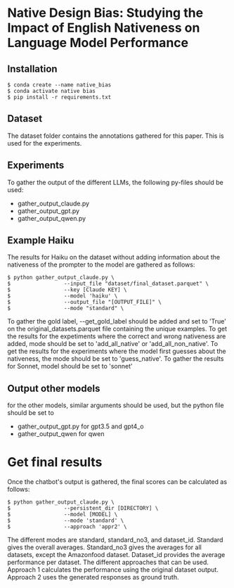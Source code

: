 # Native Design Bias: Studying the Impact of English Nativeness on Language Model Performance

## Installation
```
$ conda create --name native_bias
$ conda activate native bias
$ pip install -r requirements.txt
```
## Dataset
The dataset folder contains the annotations gathered for this paper.
This is used for the experiments.

## Experiments
To gather the output of the different LLMs, the following py-files should be used:
* gather_output_claude.py
* gather_output_gpt.py
* gather_output_qwen.py

## Example Haiku
The results for Haiku on the dataset without adding information about the nativeness of the prompter to the model are gathered as follows:

```
$ python gather_output_claude.py \
$                 --input_file "dataset/final_dataset.parquet" \
$                 --key [Claude KEY] \
$                 --model 'haiku' \
$                 --output_file "[OUTPUT_FILE]" \
$                 --mode "standard" \
```

To gather the gold label, --get_gold_label should be added and set to 'True' on the original_datasets.parquet file containing the unique examples.
To get the results for the expetiments where the correct and wrong nativeness are added, mode should be set to 'add_all_native' or 'add_all_non_native'. To get the results for the experiments where the model first guesses about the nativeness, the mode should be set to 'guess_native'. To gather the results for Sonnet, model should be set to 'sonnet'

## Output other models
for the other models, similar arguments should be used, but the python file should be set to 
* gather_output_gpt.py for gpt3.5 and gpt4_o
* gather_output_qwen for qwen

# Get final results
Once the chatbot's output is gathered, the final scores can be calculated as follows:

```
$ python gather_output_claude.py \
$                 --persistent_dir [DIRECTORY] \
$                 --model [MODEL] \
$                 --mode 'standard' \
$                 --approach 'appr2' \
```
The different modes are standard, standard_no3, and dataset_id. Standard gives the overall averages. Standard_no3 gives the averages for all datasets, except the Amazonfood dataset. Dataset_id provides the average performance per dataset.
The different approaches that can be used. Approach 1 calculates the performance using the original dataset output. Approach 2 uses the generated responses as ground truth.

